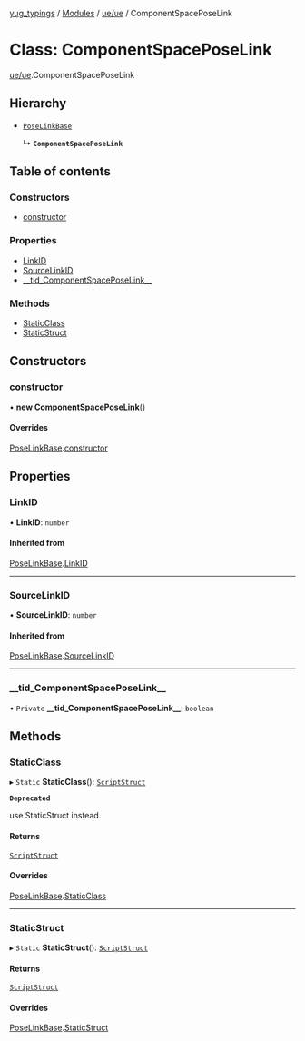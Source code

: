 [yug_typings](../README.md) / [Modules](../modules.md) / [ue/ue](../modules/ue_ue.md) / ComponentSpacePoseLink

# Class: ComponentSpacePoseLink

[ue/ue](../modules/ue_ue.md).ComponentSpacePoseLink

## Hierarchy

- [`PoseLinkBase`](ue_ue.PoseLinkBase.md)

  ↳ **`ComponentSpacePoseLink`**

## Table of contents

### Constructors

- [constructor](ue_ue.ComponentSpacePoseLink.md#constructor)

### Properties

- [LinkID](ue_ue.ComponentSpacePoseLink.md#linkid)
- [SourceLinkID](ue_ue.ComponentSpacePoseLink.md#sourcelinkid)
- [\_\_tid\_ComponentSpacePoseLink\_\_](ue_ue.ComponentSpacePoseLink.md#__tid_componentspaceposelink__)

### Methods

- [StaticClass](ue_ue.ComponentSpacePoseLink.md#staticclass)
- [StaticStruct](ue_ue.ComponentSpacePoseLink.md#staticstruct)

## Constructors

### constructor

• **new ComponentSpacePoseLink**()

#### Overrides

[PoseLinkBase](ue_ue.PoseLinkBase.md).[constructor](ue_ue.PoseLinkBase.md#constructor)

## Properties

### LinkID

• **LinkID**: `number`

#### Inherited from

[PoseLinkBase](ue_ue.PoseLinkBase.md).[LinkID](ue_ue.PoseLinkBase.md#linkid)

___

### SourceLinkID

• **SourceLinkID**: `number`

#### Inherited from

[PoseLinkBase](ue_ue.PoseLinkBase.md).[SourceLinkID](ue_ue.PoseLinkBase.md#sourcelinkid)

___

### \_\_tid\_ComponentSpacePoseLink\_\_

• `Private` **\_\_tid\_ComponentSpacePoseLink\_\_**: `boolean`

## Methods

### StaticClass

▸ `Static` **StaticClass**(): [`ScriptStruct`](ue_ue.ScriptStruct.md)

**`Deprecated`**

use StaticStruct instead.

#### Returns

[`ScriptStruct`](ue_ue.ScriptStruct.md)

#### Overrides

[PoseLinkBase](ue_ue.PoseLinkBase.md).[StaticClass](ue_ue.PoseLinkBase.md#staticclass)

___

### StaticStruct

▸ `Static` **StaticStruct**(): [`ScriptStruct`](ue_ue.ScriptStruct.md)

#### Returns

[`ScriptStruct`](ue_ue.ScriptStruct.md)

#### Overrides

[PoseLinkBase](ue_ue.PoseLinkBase.md).[StaticStruct](ue_ue.PoseLinkBase.md#staticstruct)
